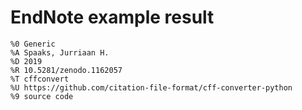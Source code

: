 # EndNote example result

```text
%0 Generic
%A Spaaks, Jurriaan H.
%D 2019
%R 10.5281/zenodo.1162057
%T cffconvert
%U https://github.com/citation-file-format/cff-converter-python
%9 source code
```
